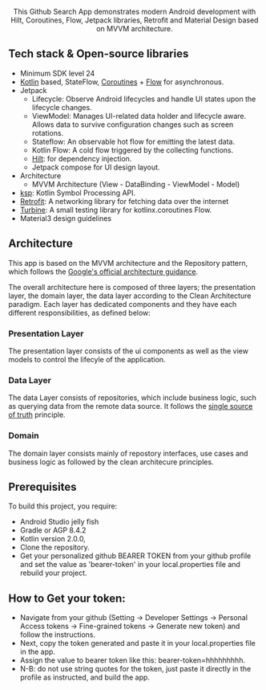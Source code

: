 <p align="center">  
This Github Search App demonstrates modern Android development with Hilt, Coroutines, Flow, Jetpack libraries, Retrofit and Material Design based on MVVM architecture.

<p align="center">
</p>


## Tech stack & Open-source libraries
- Minimum SDK level 24
- [Kotlin](https://kotlinlang.org/) based, StateFlow, [Coroutines](https://github.com/Kotlin/kotlinx.coroutines) + [Flow](https://kotlin.github.io/kotlinx.coroutines/kotlinx-coroutines-core/kotlinx.coroutines.flow/) for asynchronous.
- Jetpack
  - Lifecycle: Observe Android lifecycles and handle UI states upon the lifecycle changes.
  - ViewModel: Manages UI-related data holder and lifecycle aware. Allows data to survive configuration changes such as screen rotations.
  - Stateflow: An observable hot flow for emitting the latest data.
  - Kotlin Flow: A cold flow triggered by the collecting functions.
  - [Hilt](https://dagger.dev/hilt/): for dependency injection.
  - Jetpack compose for UI design layout.
- Architecture
  - MVVM Architecture (View - DataBinding - ViewModel - Model)
- [ksp](https://github.com/google/ksp): Kotlin Symbol Processing API.
- [Retrofit](https://github.com/square/retrofit): A networking library for fetching data over the internet
- [Turbine](https://github.com/cashapp/turbine): A small testing library for kotlinx.coroutines Flow.
- Material3 design guidelines
  
## Architecture
This app is based on the MVVM architecture and the Repository pattern, which follows the [Google's official architecture guidance](https://developer.android.com/topic/architecture).

The overall architecture here is composed of three layers; the presentation layer, the domain layer, the data layer according to the Clean Architecture paradigm. Each layer has dedicated components and they have each different responsibilities, as defined below:

### Presentation Layer
The presentation layer consists of the ui components as well as the view models to control the lifecyle of the application.

### Data Layer
The data Layer consists of repositories, which include business logic, such as querying data from the remote data source. It follows the [single source of truth](https://en.wikipedia.org/wiki/Single_source_of_truth) principle.<br>

### Domain
The domain layer consists mainly of repostory interfaces, use cases and business logic as followed by the clean architecure principles.


## Prerequisites
To build this project, you require:

- Android Studio jelly fish
- Gradle or AGP 8.4.2
- Kotlin version 2.0.0,
- Clone the repository.
- Get your personalized github BEARER TOKEN from your github profile and set the value as 'bearer-token' in your local.properties file and rebuild your project.
## How to Get your token:
- Navigate from your github (Setting -> Developer Settings -> Personal Access tokens -> Fine-grained tokens -> Generate new token) and follow the instructions.
- Next, copy the token generated and paste it in your local.properties file in the app.
- Assign the value to bearer token like this:
  bearer-token=hhhhhhhhh.
- N-B: do not use string quotes for the token, just paste it directly in the profile as instructed, and build the app.

